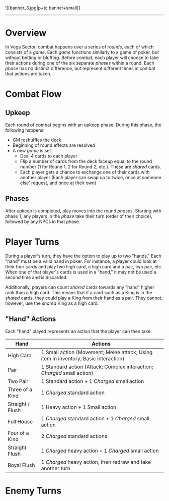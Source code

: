 ![[banner_3.jpg|p+tc banner+small]]
____
# Overview
In Vega Sector, combat happens over a series of *rounds*, each of which consists of a *game*. Each *game* functions similarly to a game of poker, but without betting or bluffing. Before combat, each player will choose to take their actions during one of the six separate *phases* within a round.  Each *phase* has no distinct difference, but represent different times in combat that actions are taken.
# Combat Flow
## Upkeep
Each round of combat begins with an upkeep phase. During this phase, the following happens:
- GM reshuffles the deck
- Beginning of round effects are resolved
- A new *game* is set
	- Deal 4 cards to each player
	- Flip a number of cards from the deck faceup equal to the round number (1 for Round 1, 2 for Round 2, etc.). These are *shared* cards.
	- Each player gets a chance to exchange one of their cards with another player (Each player can swap up to twice, once at someone else' request, and once at their own)
## Phases
After upkeep is completed, play moves into the round *phases*. Starting with phase 1, any players in the *phase* take their turn (order of their choice), followed by any NPCs in that phase.
# Player Turns
During a player's turn, they have the option to play up to two "hands." Each "hand" must be a valid hand in poker. For instance, a player could look at their four cards and play two high card, a high card and a pair, two pair, etc. When one of that player's cards is used in a "hand," it may not be used a second time and is discarded.

Additionally, players can count *shared* cards towards any "hand" higher rank than a high card. This means that if a card such as a King is in the *shared* cards, they could play a King from their hand as a pair. They cannot, however, use the *shared* King as a high card.
## "Hand" Actions
Each "hand" played represents an action that the player can then take. 

| Hand             | Actions                                                                             |
| ---------------- | ----------------------------------------------------------------------------------- |
| High Card        | 1 Small action (Movement; Melee attack; Using item in inventory; Basic interaction) |
| Pair             | 1 Standard action (Attack; Complex interaction; *Charged* small action)             |
| Two Pair         | 1 Standard action + 1 *Charged* small action                                        |
| Three of a Kind  | 1 *Charged* standard action                                                         |
| Straight / Flush | 1 Heavy action + 1 Small action                                                     |
| Full House       | 1 *Charged* standard action + 1 *Charged* small action                              |
| Four of a Kind   | 2 *Charged* standard actions                                                        |
| Straight Flush   | 1 *Charged* heavy action + 1 *Charged* small action                                 |
| Royal Flush      | 1 *Charged* heavy action, then redraw and take another turn                         |


# Enemy Turns